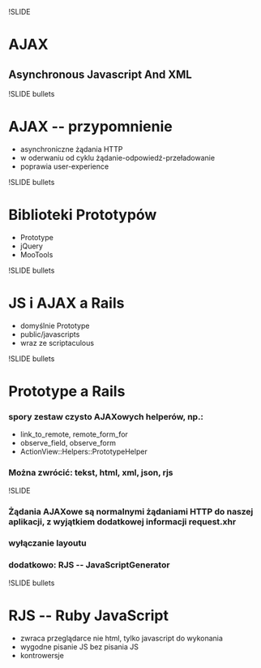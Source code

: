 !SLIDE

# AJAX

## Asynchronous Javascript And XML


!SLIDE bullets

# AJAX -- przypomnienie

* asynchroniczne żądania HTTP
* w oderwaniu od cyklu żądanie-odpowiedź-przeładowanie
* poprawia user-experience


!SLIDE bullets

# Biblioteki Prototypów

* Prototype
* jQuery
* MooTools


!SLIDE bullets

# JS i AJAX a Rails

* domyślnie Prototype
* public/javascripts
* wraz ze scriptaculous


!SLIDE bullets

# Prototype a Rails

### spory zestaw czysto AJAXowych helperów, np.:

* link_to_remote, remote_form_for
* observe_field, observe_form
* ActionView::Helpers::PrototypeHelper

### Można zwrócić: tekst, html, xml, json, rjs


!SLIDE

### Żądania AJAXowe są normalnymi żądaniami HTTP do naszej aplikacji, z wyjątkiem dodatkowej informacji request.xhr
### wyłączanie layoutu
### dodatkowo: RJS -- JavaScriptGenerator


!SLIDE bullets

# RJS -- Ruby JavaScript

* zwraca przeglądarce nie html, tylko javascript do wykonania
* wygodne pisanie JS bez pisania JS
* kontrowersje



